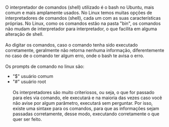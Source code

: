 O interpretador de comandos (shell) utilizado é o bash no Ubuntu, mais comum e mais amplamente usados. No Linux temos muitas opções de interpretadores de comandos (shell), cada um com as suas características próprias. No Linux, como os comandos estão na pasta "bin", os comandos não mudam de interpretador para interpretador, o que facilita em alguma alteração de shell.<br><br>
Ao digitar os comandos, caso o comando tenha sido executado corretamente, geralmente não retorna nenhuma informação, diferentemente no caso de o comando ter algum erro, onde o bash te avisa o erro.<br><br>
Os prompts de comando no linux são:
- "$" usuário comum
- "#" usuário root <br><br>
Os interpretadores são muito criteriosos, ou seja, o que for passado para eles via comando, ele executará e na maioria das vezes caso você não avise por algum parâmetro, executará sem perguntar. Por isso, existe uma sintaxe para os comandos, para que as informações sejam passadas corretamente, desse modo, executando corretamente o que quer ser feito.
